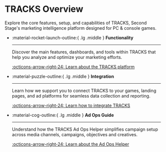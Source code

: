 # TRACKS Overview

Explore the core features, setup, and capabilities of TRACKS, Second Stage's marketing intelligence platform designed for PC & console games.

<!-- Overview Grid -->

<div class="grid cards" markdown>

-   :material-rocket-launch-outline:{ .lg .middle } __Functionality__

    ---

    Discover the main features, dashboards, and tools within TRACKS that help you analyze and optimize your marketing efforts.

    [:octicons-arrow-right-24: Learn about the TRACKS platform](/overview/functionality/)

-   :material-puzzle-outline:{ .lg .middle } __Integration__

    ---

    Learn how we support you to connect TRACKS to your games, landing pages, and ad platforms for seamless data collection and reporting.

    [:octicons-arrow-right-24: Learn how to integrate TRACKS](/overview/integration/)

-   :material-cog-outline:{ .lg .middle } __Ad Ops Guide__

    ---

    Understand how the TRACKS Ad Ops Helper simplifies campaign setup across media channels, campaigns, objectives and creatives.

    [:octicons-arrow-right-24: Learn about the Ad Ops Helper](/overview/adopshelper/)

